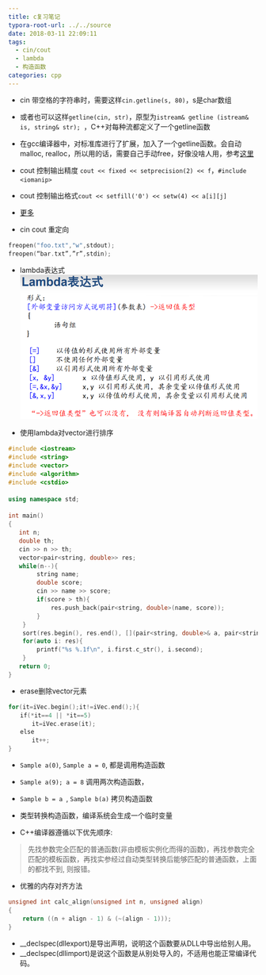 ```yaml
---
title: c复习笔记
typora-root-url: ../../source
date: 2018-03-11 22:09:11
tags:
  - cin/cout
  - lambda
  - 构造函数
categories: cpp
---
```


- cin 带空格的字符串时，需要这样`cin.getline(s, 80)`，s是char数组
- 或者也可以这样`getline(cin, str)`，原型为`istream& getline (istream& is, string& str); `，C++对每种流都定义了一个getline函数
- 在gcc编译器中，对标准库进行了扩展，加入了一个getline函数。会自动malloc, realloc，所以用的话，需要自己手动free，好像没啥人用，参考[这里](https://www.cnblogs.com/xkfz007/archive/2012/08/01/2618366.html)

- cout 控制输出精度 `cout << fixed << setprecision(2) << f`，`#include <iomanip>`
- cout 控制输出格式`cout << setfill('0') << setw(4) << a[i][j]`
- [更多](https://blog.csdn.net/yockie/article/details/9104899)

- cin cout 重定向
```cpp
freopen("foo.txt","w",stdout); 
freopen(“bar.txt”,”r”,stdin);
```

- lambda表达式
![](/images/10535321.jpg "lambda!") 

- 使用lambda对vector进行排序
```cpp
#include <iostream>
#include <string>
#include <vector>
#include <algorithm>
#include <cstdio>

using namespace std;

int main()
{
   int n;
   double th;
   cin >> n >> th;
   vector<pair<string, double>> res;  
   while(n--){
        string name;
        double score;
        cin >> name >> score;
        if(score > th){
            res.push_back(pair<string, double>(name, score));
        }
    }
    sort(res.begin(), res.end(), [](pair<string, double>& a, pair<string, double>& b) {return a.second > b.second;});
    for(auto i: res){
        printf("%s %.1f\n", i.first.c_str(), i.second);
    }
   return 0;
}
```

- erase删除vector元素
```cpp
for(it=iVec.begin();it!=iVec.end();){
　　if(*it==4 || *it==5)
　　　　it=iVec.erase(it);
　　else
　　　　it++;
}
```

- `Sample a(0)`, `Sample a = 0`, 都是调用构造函数
- `Sample a(9); a = 8` 调用两次构造函数，
- `Sample b = a `, `Sample b(a)` 拷贝构造函数
- 类型转换构造函数，编译系统会生成一个临时变量


- C++编译器遵循以下优先顺序:
> 先找参数完全匹配的普通函数(非由模板实例化而得的函数)，再找参数完全匹配的模板函数，再找实参经过自动类型转换后能够匹配的普通函数，上面的都找不到, 则报错。

- 优雅的内存对齐方法
```c
unsigned int calc_align(unsigned int n, unsigned align)
{
    return ((n + align - 1) & (~(align - 1)));
}
```

- __declspec(dllexport)是导出声明，说明这个函数要从DLL中导出给别人用。
- __declspec(dllimport)是说这个函数是从别处导入的，不适用也能正常编译代码。

